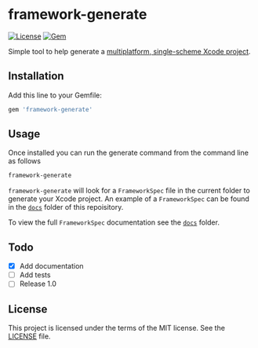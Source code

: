# framework-generate
[![License](https://img.shields.io/badge/license-MIT-green.svg?style=flat)](LICENSE)
[![Gem](https://img.shields.io/gem/v/framework-generate.svg?style=flat)](https://rubygems.org/gems/framework-generate)

Simple tool to help generate a [multiplatform, single-scheme Xcode project](http://promisekit.org/news/2016/08/Multiplatform-Single-Scheme-Xcode-Projects/).

## Installation

Add this line to your Gemfile:

```rb
gem 'framework-generate'
```

## Usage

Once installed you can run the generate command from the command line as follows

```bash
framework-generate
```

`framework-generate` will look for a `FrameworkSpec` file in the current folder to generate your Xcode project. An example of a `FrameworkSpec` can be found in the [`docs`](docs/FrameworkSpec) folder of this repoisitory.

To view the full `FrameworkSpec` documentation see the [`docs`](docs/FrameworkSpec.md) folder.

## Todo

- [X] Add documentation
- [ ] Add tests
- [ ] Release 1.0

## License

This project is licensed under the terms of the MIT license. See the [LICENSE](LICENSE) file.
